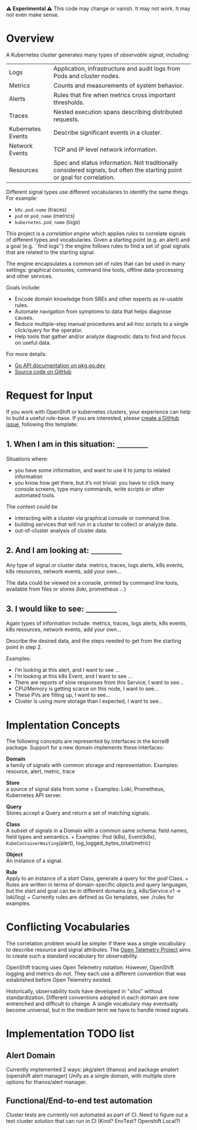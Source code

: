 **⚠ Experimental ⚠** This code may change or vanish. It may not work. It may not even make sense.

# Overview

A Kubernetes cluster generates many types of *observable signal*, including:

|                   |                                                                                                                          |
|-------------------|--------------------------------------------------------------------------------------------------------------------------|
| Logs              | Application, infrastructure and audit logs from Pods and cluster nodes.                                                  |
| Metrics           | Counts and measurements of system behavior.                                                                              |
| Alerts            | Rules that fire when metrics cross important thresholds.                                                                 |
| Traces            | Nested execution spans describing distributed requests.                                                                  |
| Kubernetes Events | Describe significant events in a cluster.                                                                                |
| Network Events    | TCP and IP level network information.                                                                                    |
| Resources         | Spec and status information. Not traditionally considered signals, but often the starting point or goal for correlation. |

Different signal types use different vocabularies to identify the same things.
For example:

-   `k8s.pod.name` (traces)
-   `pod` or `pod_name` (metrics)
-   `kubernetes.pod_name` (logs)

This project is a *correlation engine* which applies *rules* to correlate signals of different types and vocabularies.
Given a starting point (e.g. an alert) and a goal (e.g. \`\`find logs'') the engine follows rules to find a set of goal signals that are related to the starting signal.

The engine encapsulates a common set of rules that can be used in many settings: graphical consoles, command line tools, offline data-processing and other services.

Goals include:

-   Encode domain knowledge from SREs and other experts as re-usable rules.
-   Automate navigation from symptoms to data that helps diagnose causes.
-   Reduce multiple-step manual procedures and ad-hoc scripts to a single click/query for the operator.
-   Help tools that gather and/or analyze diagnostic data to find and focus on useful data.

For more details:

-   [Go API documentation on pkg.go.dev](https://pkg.go.dev/github.com/korrel8/korrel8/)
-   [Source code on GitHub](https://github.com/korrel8/korrel8)

# Request for Input

If you work with OpenShift or kubernetes clusters, your experience can help to build a useful rule-base.
If you are interested, please [create a GitHub issue](https://github.com/korrel8/korrel8/issues/new), following this template:

## 1. When I am in this situation: ＿＿＿＿

Situations where:
- you have some information, and want to use it to jump to related information
- you know how get there, but it’s not trivial: you have to click many console screens, type many commands, write scripts or other automated tools.

The context could be
- interacting with a cluster via graphical console or command line.
- building services that will run in a cluster to collect or analyze data.
- out-of-cluster analysis of cluster data.

## 2. And I am looking at: ＿＿＿＿

Any type of signal or cluster data: metrics, traces, logs alerts, k8s events, k8s resources, network events, add your own…

The data could be viewed on a console, printed by command line tools, available from files or stores (loki, prometheus …)

## 3. I would like to see: ＿＿＿＿

Again types of information include: metrics, traces, logs alerts, k8s events, k8s resources, network events, add your own…

Describe the desired data, and the steps needed to get from the starting point in step 2.

Examples:
- I’m looking at this alert, and I want to see …
- I’m looking at this k8s Event, and I want to see …
- There are reports of slow responses from this Service, I want to see…
- CPU/Memory is getting scarce on this node, I want to see…
- These PVs are filling up, I want to see…
- Cluster is using more storage than I expected, I want to see…

# Implentation Concepts

The following concepts are represented by interfaces in the korrel8 package. Support for a new domain implements these interfaces:

**Domain** \
a family of signals with common storage and representation. Examples: resource, alert, metric, trace

**Store** \
a source of signal data from some + Examples: Loki, Prometheus, Kubernetes API server.

**Query**  \
Stores accept a Query and return a set of matching signals.

**Class**  \
A subset of signals in a Domain with a common same schema: field names, field types and semantics. + Examples: Pod (k8s), Event(k8s), `KubeContainerWaiting`(alert), log_logged_bytes_total(metric)

**Object** \
An instance of a signal.

**Rule**  \
Apply to an instance of a *start* Class, generate a query for the *goal* Class. + Rules are written in terms of domain-specific objects and query languages, but the start and goal can be in different domains (e.g. k8s/Service.v1 → loki/log) + Currently rules are defined as Go templates, see ./rules for examples.

# Conflicting Vocabularies

The correlation problem would be simpler if there was a single vocabulary to describe resource and signal attributes.
The [Open Telemetry Project](https://opentelemetry.io/) aims to create such a standard vocabulary for observability.

OpenShift tracing uses Open Telemetry notation. However, OpenShift logging and metrics do not.
They each use a different convention that was established before Open Telemetry existed.

Historically, observability tools have developed in "silos" without standardization.
Different conventions adopted in each domain are now entrenched and difficult to change.
A single vocabulary may eventually become universal, but in the medium term we have to handle mixed signals.

# Implementation TODO list

## Alert Domain
Currently implemented 2 ways: pkg/alert (thanos) and package amalert (openshift alert manager)
Unify as a single domain, with multiple store options for thanos/alert manager.

## Functional/End-to-end test automation
Cluster tests are currently not automated as part of CI.
Need to figure out a test cluster solution that can run in CI (Kind? EnvTest? Openshift Local?)
